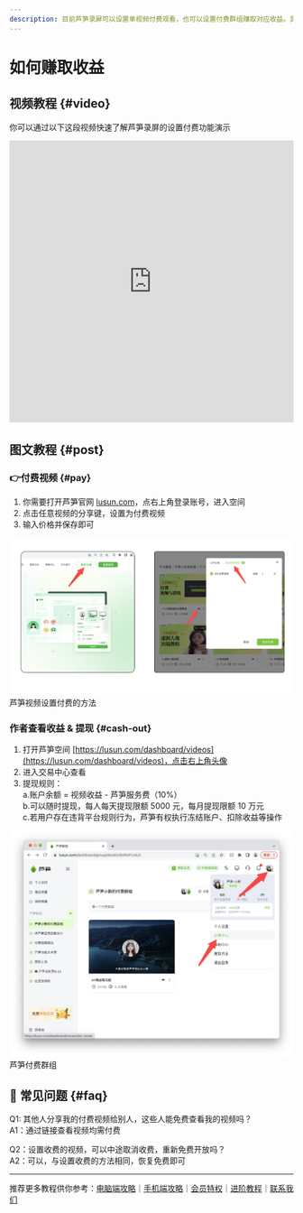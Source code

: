 ```yaml
---
description: 目前芦笋录屏可以设置单视频付费观看，也可以设置付费群组赚取对应收益。具体操作方法可以看看这篇介绍说明。
---
```


# 如何赚取收益

## 视频教程 {#video}

你可以通过以下这段视频快速了解芦笋录屏的设置付费功能演示

<iframe src="https://lusun.com/embed/?id=ojPUUe7S5eV" width="100%" height="500px" scrolling="no" border="0" frameborder="no" framespacing="0" allowfullscreen="true"></iframe>

## 图文教程 {#post}

### 👉付费视频 {#pay}

1. 你需要打开芦笋官网 [lusun.com](http://lusun.com/?ref=help.lusun.com)，点右上角登录账号，进入空间
2. 点击任意视频的分享键，设置为付费视频
3. 输入价格并保存即可

<ImgCenter><img src="../public/.gitbook/assets/芦笋录屏设置付费.png" alt=""></ImgCenter>
<ImgDesc>芦笋视频设置付费的方法</ImgDesc>

### 作者查看收益 & 提现 {#cash-out}

1. 打开芦笋空间 [https://lusun.com/dashboard/videos](https://lusun.com/dashboard/videos)，点击右上角头像
2. 进入交易中心查看
3. 提现规则：\
   a.账户余额 = 视频收益 - 芦笋服务费（10%）\
   b.可以随时提现，每人每天提现限额 5000 元，每月提现限额 10 万元 \
   c.若用户存在违背平台规则行为，芦笋有权执行冻结账户、扣除收益等操作

<ImgCenter><img src="../public/.gitbook/assets/芦笋群组设置付费 (1).png" alt=""></ImgCenter>
<ImgDesc>芦笋付费群组</ImgDesc>

## 👀 常见问题 {#faq}

Q1: 其他人分享我的付费视频给别人，这些人能免费查看我的视频吗？\
A1：通过链接查看视频均需付费


Q2：设置收费的视频，可以中途取消收费，重新免费开放吗？\
A2：可以，与设置收费的方法相同，恢复免费即可

***

推荐更多教程供你参考：[电脑端攻略](../basic/pc.md)｜[手机端攻略](../basic/phone.md)｜[会员特权](../basic/vip.md)｜[进阶教程](./)｜[联系我们](../contact.md)
